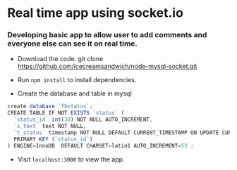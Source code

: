 # Real time app using socket.io
### Developing basic app to allow user to add comments and everyone else can see it on real time.

- Download the code. 
     git clone https://github.com/icecreamsandwich/node-mysql-socket.git
     
- Run `npm install` to install dependencies.

- Create the database and table in mysql 
    
```js
create database `fbstatus`;
CREATE TABLE IF NOT EXISTS `status` (
  `status_id` int(30) NOT NULL AUTO_INCREMENT,
  `s_text` text NOT NULL,
  `t_status` timestamp NOT NULL DEFAULT CURRENT_TIMESTAMP ON UPDATE CURRENT_TIMESTAMP,
  PRIMARY KEY (`status_id`)
) ENGINE=InnoDB  DEFAULT CHARSET=latin1 AUTO_INCREMENT=53 ;
```
    
- Visit `localhost:3000` to view the app.
